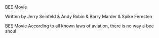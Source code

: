 BEE Movie

Written by Jerry Seinfeld & Andy Robin & Barry Marder & Spike Feresten


BEE Movie
According to all known laws of aviation, there is no way a bee shoul
